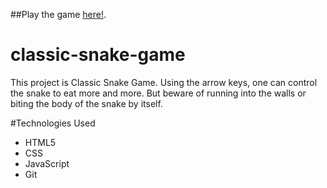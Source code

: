 ##Play the game [here!](https://classic-snake-game-js.netlify.app/).



# classic-snake-game
This project is Classic Snake Game. Using the arrow keys, one can control the snake to eat more and more. But beware of running into the walls or biting the body of the snake by itself.

#Technologies Used
- HTML5
- CSS
- JavaScript
- Git

